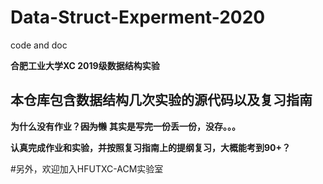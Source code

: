 # Data-Struct-Experment-2020
code and doc


**合肥工业大学XC 2019级数据结构实验**

## 本仓库包含数据结构几次实验的源代码以及复习指南

**为什么没有作业？~~因为懒~~** **其实是写完一份丢一份，没存。。。**

**认真完成作业和实验，并按照复习指南上的提纲复习，大概能考到90+？**

#另外，欢迎加入HFUTXC-ACM实验室
